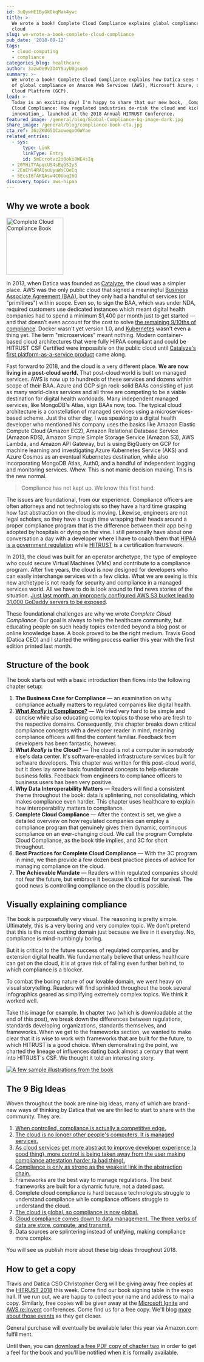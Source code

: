 ```yaml
---
id: 3uQywHEIByGkOkqMak4ywc
title: >-
  We wrote a book! Complete Cloud Compliance explains global compliance on the
  cloud
slug: we-wrote-a-book-complete-cloud-compliance
pub_date: '2018-09-12'
tags:
  - cloud-computing
  - compliance
categories_blog: healthcare
author: 3azwOe9v3O4YSuyU0gsuo6
summary: >-
  We wrote a book! Complete Cloud Compliance explains how Datica sees the future
  of global compliance on Amazon Web Services (AWS), Microsoft Azure, and Google
  Cloud Platform (GCP).
lead: >-
  Today is an exciting day! I'm happy to share that our new book, _Complete
  Cloud Compliance: How regulated industries de-risk the cloud and kickstart
  innovation_, launched at the 2018 Annual HITRUST Conference.
featured_image: /general/blog/Global-Compliance-bg-image-dark.jpg
share_image: /general/blog/compliance-book-cta.jpg
cta_ref: 36zZKUG51CaoweqoOGWYae
related_entries:
  - sys:
      type: Link
      linkType: Entry
      id: 5mEcrotvz2i0oki8WE4sIq
  - 20YHiTYApqcUS4sEqGSIyS
  - 2EuEhl4RAQsuUyuWsCQeEq
  - 5EcsI6fAKQAsw4C0UoqI6Q
discovery_topic: aws-hipaa
---
```

## Why we wrote a book

<img src="https:/general/blog/compliance_book__3d_front_and_back_mockup.png" class="float-right lozad" data-src="https:/general/blog/compliance_book__3d_front_and_back_mockup.png" width="150" alt="Complete Cloud Compliance Book" />

In 2013, when Datica was founded as [Catalyze](https://datica.com/catalyze), the cloud was a simpler place. AWS was the only public cloud that signed a meaningful [Business Associate Agreement (BAA)](https://datica.com/blog/3-common-misconceptions-about-business-associate-agreements/), but they only had a handful of services (or "primitives") within scope. Even so, to sign the BAA, which was under NDA, required customers use dedicated instances which meant digital health companies had to spend a minimum $1,400 per month just to get started — and that doesn’t even account for the cost to solve [the remaining 9/10ths of compliance](https://datica.com/compliant-kubernetes-service/aws/). Docker wasn't yet version 1.0, and [Kubernetes](https://datica.com/blog/kubernetes-vs-paas/) wasn't even a thing yet. The term "microservices" meant nothing. Modern container-based cloud architectures that were fully HIPAA compliant and could be HITRUST CSF Certified were impossible on the public cloud until [Catalyze's first platform-as-a-service product](https://datica.com/press-release/catalyze-closes-series-a-funding-to-expand-development-of-its-healthcare-platform/) came along.

Fast forward to 2018, and the cloud is a very different place. __We are now living in a post-cloud world.__ That post-cloud world is built on managed services. AWS is now up to hundreds of these services and dozens within scope of their BAA. Azure and GCP sign rock-solid BAAs consisting of just as many world-class services and all three are competing to be a viable destination for digital health workloads. Many independent managed services, like MongoDB's Atlas, sign BAAs now, too. The typical cloud architecture is a constellation of managed services using a microservices-based scheme. Just the other day, I was speaking to a digital health developer who mentioned his company uses the basics like Amazon Elastic Compute Cloud (Amazon EC2), Amazon Relational Database Service (Amazon RDS), Amazon Simple Simple Storage Service (Amazon S3), AWS Lambda, and Amazon API Gateway, but is using BigQuery on GCP for machine learning and investigating Azure Kubernetes Service (AKS) and Azure Cosmos as an eventual Kubernetes destination, while also incorporating MongoDB Atlas, Auth0, and a handful of independent logging and monitoring services. Whew. This is not manic decision making. This is the new normal.

> Compliance has not kept up. We know this first hand.

The issues are foundational, from our experience. Compliance officers are often attorneys and not technologists so they have a hard time grasping how fast abstraction on the cloud is moving. Likewise, engineers are not legal scholars, so they have a tough time wrapping their heads around a proper compliance program that is the difference between their app being adopted by hospitals or dying on the vine. I still personally have about one conversation a day with a developer where I have to coach them that [HIPAA is a government regulation](https://datica.com/discover/hipaa-compliance/) while [HITRUST](https://datica.com/discover/hitrust/) is a certification framework.

In 2013, the cloud was built for an operator archetype, the type of employee who could secure Virtual Machines (VMs) and contribute to a compliance program. After five years, the cloud is now designed for developers who can easily interchange services with a few clicks. What we are seeing is this new archetype is not ready for security and compliance in a managed services world. All we have to do is look around to find news stories of the situation. [Just last month, an improperly configured AWS S3 bucket lead to 31,000 GoDaddy servers to be exposed](https://www.engadget.com/2018/08/09/amazon-aws-error-exposes-31-000-godaddy-servers/).

These foundational challenges are why we wrote _Complete Cloud Compliance_. Our goal is always to help the healthcare community, but educating people on such heady topics extended beyond a blog post or online knowledge base. A book proved to be the right medium. Travis Good (Datica CEO) and I started the writing process earlier this year with the first edition printed last month.

## Structure of the book

The book starts out with a basic introduction then flows into the following chapter setup:

1. __The Business Case for Compliance__ — an examination on why compliance actually matters to regulated companies like digital health.
2. __[What _Really_ is Compliance?](https://datica.com/innovation/complete-cloud-compliance-chapter-2/)__ — We tried very hard to be simple and concise while also educating complex topics to those who are fresh to the respective domains. Consequently, this chapter breaks down critical compliance concepts with a developer reader in mind, meaning compliance officers will find the content familiar. Feedback from developers has been fantastic, however.
3. __What _Really_ is the Cloud?__ — The cloud is not a computer in somebody else's data center. It's software-enabled infrastructure services built for software developers. This chapter was written for this post-cloud world, but it does lay some basic foundational concepts to help educate business folks. Feedback from engineers to compliance officers to business users has been very positive.
4. __Why Data Interoperability Matters__ — Readers will find a consistent theme throughout the book: data is splintering, not consolidating, which makes compliance even harder. This chapter uses healthcare to explain how interoperability matters to compliance.
5. __Complete Cloud Compliance__ — After the context is set, we give a detailed overview on how regulated companies can employ a compliance program that genuinely gives them dynamic, continuous compliance on an ever-changing cloud. We call the program Complete Cloud Compliance, as the book title implies, and 3C for short throughout.
6. __Best Practices for Complete Cloud Compliance__ — With the 3C program in mind, we then provide a few dozen best practice pieces of advice for managing compliance on the cloud.
7. __The Achievable Mandate__ — Readers within regulated companies should not fear the future, but embrace it because it's critical for survival. The good news is controlling compliance on the cloud is possible.

## Visually explaining compliance

The book is purposefully very visual. The reasoning is pretty simple. Ultimately, this is a very boring and very complex topic. We don't pretend that this is the most exciting domain just because we live in it everyday. No, compliance is mind-numbingly boring.

But it is critical to the future success of regulated companies, and by extension digital health. We fundamentally believe that unless healthcare can get on the cloud, it is at grave risk of falling even further behind, to which compliance is a blocker.

To combat the boring nature of our lovable domain, we went heavy on visual storytelling. Readers will find sprinkled throughout the book several infographics geared as simplifying extremely complex topics. We think it worked well.

Take this image for example. In chapter two (which is downloadable at the end of this post), we break down the differences between regulations, standards developing organizations, standards themselves, and frameworks. When we get to the frameworks section, we wanted to make clear that it is wise to work with frameworks that are built for the future, to which HITRUST is a good choice. When demonstrating the point, we charted the lineage of influences dating back almost a century that went into HITRUST's CSF. We thought it told an interesting story.

<a href="https://assets.ctfassets.net/189dvqdsjh46/1b9HnRbJoceuU6A4gSKe4e/b52faea1edeb4557ab9b8b69a7ec80a3/Compliance_Book_-_HITRUST_lineage__spread_.pdf" target="_blank" title="View sample full-size PDF, 362kb">
<img class="lozad" alt="A few sample illustrations from the book" src="/general/blog/book_art_-_visual_storytelling__grid_.jpg" data-src="/general/blog/book_art_-_visual_storytelling__grid_.jpg" >
</a>

## The 9 Big Ideas

Woven throughout the book are nine big ideas, many of which are brand-new ways of thinking by Datica that we are thrilled to start to share with the community. They are:

1.  [When controlled, compliance is actually a competitive edge.](https://medium.com/complete-cloud-compliance/compliance-is-a-competitive-edge-cee13073cf54 "Read more on this topic")
2.  [The cloud is no longer other people's computers. It is managed services.](https://medium.com/complete-cloud-compliance/the-cloud-is-software-for-developers-not-hardware-for-operations-9503c0e3e86 "Read more on this topic")
3.  [As cloud services get more abstract to improve developer experience (a good thing), more control is being taken away from the user making compliance attestation harder (a bad thing).](https://medium.com/complete-cloud-compliance/shared-responsibility-on-the-cloud-a-solution-for-managed-services-or-opacity-for-cloud-customers-fc01fbe18897 "Read more on this topic")
4.  [Compliance is only as strong as the weakest link in the abstraction chain.](https://medium.com/complete-cloud-compliance/abstraction-on-the-cloud-increases-the-risk-of-weak-links-4641e20c0bbc "Read more on this topic")
5.  Frameworks are the best way to manage regulations. The best frameworks are built for a dynamic future, not a dated past.
6.  Complete cloud compliance is hard because technologists struggle to understand compliance while compliance officers struggle to understand the cloud.
7.  [The cloud is global, so compliance is now global.](https://medium.com/complete-cloud-compliance/compliance-is-now-global-because-the-cloud-is-global-d938de1626ea "Read more on this topic")
8.  [Cloud compliance comes down to data management. The three verbs of data are store, compute, and transmit.](https://medium.com/complete-cloud-compliance/from-ehrs-to-data-driven-healthcare-c33e0e27ee95 "Read more on this topic")
9.  Data sources are splintering instead of unifying, making compliance more complex.

You will see us publish more about these big ideas throughout 2018.

## How to get a copy

Travis and Datica CSO Christopher Gerg will be giving away free copies at the [HITRUST 2018](https://datica.com/events/hitrust-2018/) this week. Come find our book signing table in the expo hall. If we run out, we are happy to collect your name and address to mail a copy. Similarly, free copies will be given away at the [Microsoft Ignite](https://datica.com/events/microsoft-ignite-2018/) and [AWS re:Invent](https://datica.com/events/aws-reinvent-2018/) conferences. Come find us for a free copy. We'll blog [more about those events](https://datica.com/blog/where's-datica-our-fall-2018-conference-lineup/) as they get closer.

General purchase will eventually be available later this year via Amazon.com fulfillment.

Until then, you can [download a free PDF copy of chapter two](https://datica.com/innovation/complete-cloud-compliance-chapter-2/) in order to get a feel for the book and you’ll be notified when it is formally available.
  